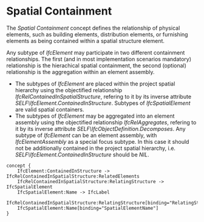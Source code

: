 Spatial Containment
===================

The _Spatial Containment_ concept defines the relationship of physical elements, such as building elements, distribution elements, or furnishing elements as being contained within a spatial structure element.

Any subtype of _IfcElement_ may participate in two different containment relationships. The first (and in most implementation scenarios mandatory) relationship is the hierachical spatial containment, the second (optional) relationship is the aggregation within an element assembly.

* The subtypes of _IfcElement_ are placed within the project spatial hierarchy using the objectified relationship _IfcRelContainedInSpatialStructure_, refering to it by its inverse attribute _SELF\IfcElement.ContainedInStructure_. Subtypes of _IfcSpatialElement_ are valid spatial containers.
* The subtypes of _IfcElement_ may be aggregated into an element assembly using the objectified relationship _IfcRelAggregates_, refering to it by its inverse attribute _SELF\IfcObjectDefinition.Decomposes_. Any subtype of _IfcElement_ can be an element assembly, with _IfcElementAssembly_ as a special focus subtype. In this case it should not be additionally contained in the project spatial hierarchy, i.e. _SELF\IfcElement.ContainedInStructure_ should be _NIL_.

```
concept {
    IfcElement:ContainedInStructure -> IfcRelContainedInSpatialStructure:RelatedElements
    IfcRelContainedInSpatialStructure:RelatingStructure -> IfcSpatialElement
    IfcSpatialElement:Name -> IfcLabel
    IfcRelContainedInSpatialStructure:RelatingStructure[binding="RelatingStructure"]
    IfcSpatialElement:Name[binding="SpatialElementName"]
}
```
